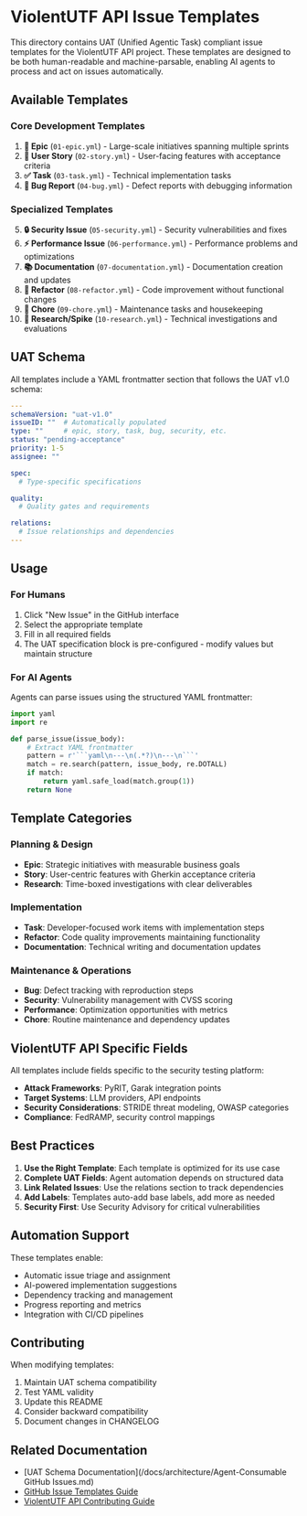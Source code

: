 # ViolentUTF API Issue Templates

This directory contains UAT (Unified Agentic Task) compliant issue templates for the ViolentUTF API project. These templates are designed to be both human-readable and machine-parsable, enabling AI agents to process and act on issues automatically.

## Available Templates

### Core Development Templates
1. **🎯 Epic** (`01-epic.yml`) - Large-scale initiatives spanning multiple sprints
2. **📖 User Story** (`02-story.yml`) - User-facing features with acceptance criteria
3. **✅ Task** (`03-task.yml`) - Technical implementation tasks
4. **🐛 Bug Report** (`04-bug.yml`) - Defect reports with debugging information

### Specialized Templates
5. **🔒 Security Issue** (`05-security.yml`) - Security vulnerabilities and fixes
6. **⚡ Performance Issue** (`06-performance.yml`) - Performance problems and optimizations
7. **📚 Documentation** (`07-documentation.yml`) - Documentation creation and updates
8. **🔧 Refactor** (`08-refactor.yml`) - Code improvement without functional changes
9. **🧹 Chore** (`09-chore.yml`) - Maintenance tasks and housekeeping
10. **🔬 Research/Spike** (`10-research.yml`) - Technical investigations and evaluations

## UAT Schema

All templates include a YAML frontmatter section that follows the UAT v1.0 schema:

```yaml
---
schemaVersion: "uat-v1.0"
issueID: ""  # Automatically populated
type: ""     # epic, story, task, bug, security, etc.
status: "pending-acceptance"
priority: 1-5
assignee: ""

spec:
  # Type-specific specifications

quality:
  # Quality gates and requirements

relations:
  # Issue relationships and dependencies
---
```

## Usage

### For Humans
1. Click "New Issue" in the GitHub interface
2. Select the appropriate template
3. Fill in all required fields
4. The UAT specification block is pre-configured - modify values but maintain structure

### For AI Agents
Agents can parse issues using the structured YAML frontmatter:

```python
import yaml
import re

def parse_issue(issue_body):
    # Extract YAML frontmatter
    pattern = r'```yaml\n---\n(.*?)\n---\n```'
    match = re.search(pattern, issue_body, re.DOTALL)
    if match:
        return yaml.safe_load(match.group(1))
    return None
```

## Template Categories

### Planning & Design
- **Epic**: Strategic initiatives with measurable business goals
- **Story**: User-centric features with Gherkin acceptance criteria
- **Research**: Time-boxed investigations with clear deliverables

### Implementation
- **Task**: Developer-focused work items with implementation steps
- **Refactor**: Code quality improvements maintaining functionality
- **Documentation**: Technical writing and documentation updates

### Maintenance & Operations
- **Bug**: Defect tracking with reproduction steps
- **Security**: Vulnerability management with CVSS scoring
- **Performance**: Optimization opportunities with metrics
- **Chore**: Routine maintenance and dependency updates

## ViolentUTF API Specific Fields

All templates include fields specific to the security testing platform:

- **Attack Frameworks**: PyRIT, Garak integration points
- **Target Systems**: LLM providers, API endpoints
- **Security Considerations**: STRIDE threat modeling, OWASP categories
- **Compliance**: FedRAMP, security control mappings

## Best Practices

1. **Use the Right Template**: Each template is optimized for its use case
2. **Complete UAT Fields**: Agent automation depends on structured data
3. **Link Related Issues**: Use the relations section to track dependencies
4. **Add Labels**: Templates auto-add base labels, add more as needed
5. **Security First**: Use Security Advisory for critical vulnerabilities

## Automation Support

These templates enable:
- Automatic issue triage and assignment
- AI-powered implementation suggestions
- Dependency tracking and management
- Progress reporting and metrics
- Integration with CI/CD pipelines

## Contributing

When modifying templates:
1. Maintain UAT schema compatibility
2. Test YAML validity
3. Update this README
4. Consider backward compatibility
5. Document changes in CHANGELOG

## Related Documentation

- [UAT Schema Documentation](/docs/architecture/Agent-Consumable GitHub Issues.md)
- [GitHub Issue Templates Guide](https://docs.github.com/en/communities/using-templates-to-encourage-useful-issues-and-pull-requests)
- [ViolentUTF API Contributing Guide](/CONTRIBUTING.md)
